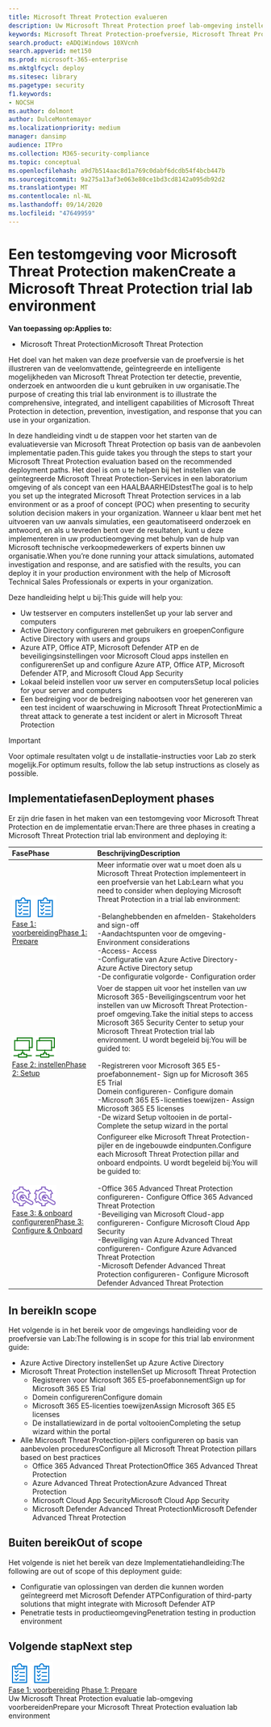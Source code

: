 ```yaml
---
title: Microsoft Threat Protection evalueren
description: Uw Microsoft Threat Protection proef lab-omgeving instellen voor meer informatie over hoe de gecoördineerde oplossing voor beveiliging van apparaten, identiteiten, gegevens en toepassingen uw organisatie kan helpen
keywords: Microsoft Threat Protection-proefversie, Microsoft Threat Protection, Microsoft Threat Protection, Microsoft Threat Protection evaluatie lab, Cyber beveiliging, Geavanceerd permanent risico, beveiliging van ondernemingen, apparaten, apparaat, identiteit, gebruikers, gegevens, toepassingen, incidenten, automatisch onderzoek en herstel, geavanceerde jacht
search.product: eADQiWindows 10XVcnh
search.appverid: met150
ms.prod: microsoft-365-enterprise
ms.mktglfcycl: deploy
ms.sitesec: library
ms.pagetype: security
f1.keywords:
- NOCSH
ms.author: dolmont
author: DulceMontemayor
ms.localizationpriority: medium
manager: dansimp
audience: ITPro
ms.collection: M365-security-compliance
ms.topic: conceptual
ms.openlocfilehash: a9d7b514aac8d1a769c0dabf6dcdb54f4bcb447b
ms.sourcegitcommit: 9a275a13af3e063e80ce1bd3cd8142a095db92d2
ms.translationtype: MT
ms.contentlocale: nl-NL
ms.lasthandoff: 09/14/2020
ms.locfileid: "47649959"
---
```

# <a name="create-a-microsoft-threat-protection-trial-lab-environment"></a><span data-ttu-id="61da1-104">Een testomgeving voor Microsoft Threat Protection maken</span><span class="sxs-lookup"><span data-stu-id="61da1-104">Create a Microsoft Threat Protection trial lab environment</span></span> 

<span data-ttu-id="61da1-105">**Van toepassing op:**</span><span class="sxs-lookup"><span data-stu-id="61da1-105">**Applies to:**</span></span>
- <span data-ttu-id="61da1-106">Microsoft Threat Protection</span><span class="sxs-lookup"><span data-stu-id="61da1-106">Microsoft Threat Protection</span></span>

<span data-ttu-id="61da1-107">Het doel van het maken van deze proefversie van de proefversie is het illustreren van de veelomvattende, geïntegreerde en intelligente mogelijkheden van Microsoft Threat Protection ter detectie, preventie, onderzoek en antwoorden die u kunt gebruiken in uw organisatie.</span><span class="sxs-lookup"><span data-stu-id="61da1-107">The purpose of creating this trial lab environment is to illustrate the comprehensive, integrated, and intelligent capabilities of Microsoft Threat Protection in detection, prevention, investigation, and response that you can use in your organization.</span></span> 

<span data-ttu-id="61da1-108">In deze handleiding vindt u de stappen voor het starten van de evaluatieversie van Microsoft Threat Protection op basis van de aanbevolen implementatie paden.</span><span class="sxs-lookup"><span data-stu-id="61da1-108">This guide takes you through the steps to start your Microsoft Threat Protection evaluation based on the recommended deployment paths.</span></span> <span data-ttu-id="61da1-109">Het doel is om u te helpen bij het instellen van de geïntegreerde Microsoft Threat Protection-Services in een laboratorium omgeving of als concept van een HAALBAARHEIDstest</span><span class="sxs-lookup"><span data-stu-id="61da1-109">The goal is to help you set up the integrated Microsoft Threat Protection services in a lab environment or as a proof of concept (POC) when presenting to security solution decision makers in your organization.</span></span> <span data-ttu-id="61da1-110">Wanneer u klaar bent met het uitvoeren van uw aanvals simulaties, een geautomatiseerd onderzoek en antwoord, en als u tevreden bent over de resultaten, kunt u deze implementeren in uw productieomgeving met behulp van de hulp van Microsoft technische verkoopmedewerkers of experts binnen uw organisatie.</span><span class="sxs-lookup"><span data-stu-id="61da1-110">When you’re done running your attack simulations, automated investigation and response, and are satisfied with the results, you can deploy it in your production environment with the help of Microsoft Technical Sales Professionals or experts in your organization.</span></span> 

<span data-ttu-id="61da1-111">Deze handleiding helpt u bij:</span><span class="sxs-lookup"><span data-stu-id="61da1-111">This guide will help you:</span></span>
- <span data-ttu-id="61da1-112">Uw testserver en computers instellen</span><span class="sxs-lookup"><span data-stu-id="61da1-112">Set up your lab server and computers</span></span>
- <span data-ttu-id="61da1-113">Active Directory configureren met gebruikers en groepen</span><span class="sxs-lookup"><span data-stu-id="61da1-113">Configure Active Directory with users and groups</span></span>
- <span data-ttu-id="61da1-114">Azure ATP, Office ATP, Microsoft Defender ATP en de beveiligingsinstellingen voor Microsoft Cloud apps instellen en configureren</span><span class="sxs-lookup"><span data-stu-id="61da1-114">Set up and configure Azure ATP, Office ATP, Microsoft Defender ATP, and Microsoft Cloud App Security</span></span>
- <span data-ttu-id="61da1-115">Lokaal beleid instellen voor uw server en computers</span><span class="sxs-lookup"><span data-stu-id="61da1-115">Setup local policies for your server and computers</span></span>
- <span data-ttu-id="61da1-116">Een bedreiging voor de bedreiging nabootsen voor het genereren van een test incident of waarschuwing in Microsoft Threat Protection</span><span class="sxs-lookup"><span data-stu-id="61da1-116">Mimic a threat attack to generate a test incident or alert in Microsoft Threat Protection</span></span>

>[!IMPORTANT]
><span data-ttu-id="61da1-117">Voor optimale resultaten volgt u de installatie-instructies voor Lab zo sterk mogelijk.</span><span class="sxs-lookup"><span data-stu-id="61da1-117">For optimum results, follow the lab setup instructions as closely as possible.</span></span>


## <a name="deployment-phases"></a><span data-ttu-id="61da1-118">Implementatiefasen</span><span class="sxs-lookup"><span data-stu-id="61da1-118">Deployment phases</span></span>

<span data-ttu-id="61da1-119">Er zijn drie fasen in het maken van een testomgeving voor Microsoft Threat Protection en de implementatie ervan:</span><span class="sxs-lookup"><span data-stu-id="61da1-119">There are three phases in creating a Microsoft Threat Protection trial lab environment and deploying it:</span></span>

|<span data-ttu-id="61da1-120">Fase</span><span class="sxs-lookup"><span data-stu-id="61da1-120">Phase</span></span> | <span data-ttu-id="61da1-121">Beschrijving</span><span class="sxs-lookup"><span data-stu-id="61da1-121">Description</span></span> | 
|:-------|:-----|
| <span data-ttu-id="61da1-122">![Fase 1: voorbereiding](../../media/prepare.png)</span><span class="sxs-lookup"><span data-stu-id="61da1-122">![Phase 1: Prepare](../../media/prepare.png)</span></span><br>[<span data-ttu-id="61da1-123">Fase 1: voorbereiding</span><span class="sxs-lookup"><span data-stu-id="61da1-123">Phase 1: Prepare</span></span>](prepare-mtpeval.md)| <span data-ttu-id="61da1-124">Meer informatie over wat u moet doen als u Microsoft Threat Protection implementeert in een proefversie van het Lab:</span><span class="sxs-lookup"><span data-stu-id="61da1-124">Learn what you need to consider when deploying Microsoft Threat Protection in a trial lab environment:</span></span> <br><br><span data-ttu-id="61da1-125">-Belanghebbenden en afmelden</span><span class="sxs-lookup"><span data-stu-id="61da1-125">- Stakeholders and sign-off</span></span> <br> <span data-ttu-id="61da1-126">-Aandachtspunten voor de omgeving</span><span class="sxs-lookup"><span data-stu-id="61da1-126">- Environment considerations</span></span> <br><span data-ttu-id="61da1-127">-Access</span><span class="sxs-lookup"><span data-stu-id="61da1-127">- Access</span></span> <br><span data-ttu-id="61da1-128">-Configuratie van Azure Active Directory</span><span class="sxs-lookup"><span data-stu-id="61da1-128">- Azure Active Directory setup</span></span> <br> <span data-ttu-id="61da1-129">-De configuratie volgorde</span><span class="sxs-lookup"><span data-stu-id="61da1-129">- Configuration order</span></span>
|  <span data-ttu-id="61da1-130">![Fase 2: instellen](../../media/setup.png)</span><span class="sxs-lookup"><span data-stu-id="61da1-130">![Phase 2: Setup](../../media/setup.png)</span></span> <br>[<span data-ttu-id="61da1-131">Fase 2: instellen</span><span class="sxs-lookup"><span data-stu-id="61da1-131">Phase 2: Setup</span></span>](setup-mtpeval.md)|  <span data-ttu-id="61da1-132">Voer de stappen uit voor het instellen van uw Microsoft 365-Beveiligingscentrum voor het instellen van uw Microsoft Threat Protection-proef omgeving.</span><span class="sxs-lookup"><span data-stu-id="61da1-132">Take the initial steps to access Microsoft 365 Security Center to setup your Microsoft Threat Protection trial lab environment.</span></span> <span data-ttu-id="61da1-133">U wordt begeleid bij:</span><span class="sxs-lookup"><span data-stu-id="61da1-133">You will be guided to:</span></span><br><br><span data-ttu-id="61da1-134">-Registreren voor Microsoft 365 E5-proefabonnement</span><span class="sxs-lookup"><span data-stu-id="61da1-134">- Sign up for Microsoft 365 E5 Trial</span></span> <br>  <span data-ttu-id="61da1-135">Domein configureren</span><span class="sxs-lookup"><span data-stu-id="61da1-135">- Configure domain</span></span><br><span data-ttu-id="61da1-136">-Microsoft 365 E5-licenties toewijzen</span><span class="sxs-lookup"><span data-stu-id="61da1-136">- Assign Microsoft 365 E5 licenses</span></span><br><span data-ttu-id="61da1-137">-De wizard Setup voltooien in de portal</span><span class="sxs-lookup"><span data-stu-id="61da1-137">- Complete the setup wizard in the portal</span></span>|
|  <span data-ttu-id="61da1-138">![Fase 3: & onboard configureren](../../media/config-onboard.png)</span><span class="sxs-lookup"><span data-stu-id="61da1-138">![Phase 3: Configure & Onboard](../../media/config-onboard.png)</span></span> <br>[<span data-ttu-id="61da1-139">Fase 3: & onboard configureren</span><span class="sxs-lookup"><span data-stu-id="61da1-139">Phase 3: Configure & Onboard</span></span>](config-mtpeval.md) | <span data-ttu-id="61da1-140">Configureer elke Microsoft Threat Protection-pijler en de ingebouwde eindpunten.</span><span class="sxs-lookup"><span data-stu-id="61da1-140">Configure each Microsoft Threat Protection pillar and onboard endpoints.</span></span> <span data-ttu-id="61da1-141">U wordt begeleid bij:</span><span class="sxs-lookup"><span data-stu-id="61da1-141">You will be guided to:</span></span><br><br><span data-ttu-id="61da1-142">-Office 365 Advanced Threat Protection configureren</span><span class="sxs-lookup"><span data-stu-id="61da1-142">- Configure Office 365 Advanced Threat Protection</span></span><br><span data-ttu-id="61da1-143">-Beveiliging van Microsoft Cloud-app configureren</span><span class="sxs-lookup"><span data-stu-id="61da1-143">- Configure Microsoft Cloud App Security</span></span><br><span data-ttu-id="61da1-144">-Beveiliging van Azure Advanced Threat configureren</span><span class="sxs-lookup"><span data-stu-id="61da1-144">- Configure Azure Advanced Threat Protection</span></span><br><span data-ttu-id="61da1-145">-Microsoft Defender Advanced Threat Protection configureren</span><span class="sxs-lookup"><span data-stu-id="61da1-145">- Configure Microsoft Defender Advanced Threat Protection</span></span> 


## <a name="in-scope"></a><span data-ttu-id="61da1-146">In bereik</span><span class="sxs-lookup"><span data-stu-id="61da1-146">In scope</span></span>

<span data-ttu-id="61da1-147">Het volgende is in het bereik voor de omgevings handleiding voor de proefversie van Lab:</span><span class="sxs-lookup"><span data-stu-id="61da1-147">The following is in scope for this trial lab environment guide:</span></span>
-   <span data-ttu-id="61da1-148">Azure Active Directory instellen</span><span class="sxs-lookup"><span data-stu-id="61da1-148">Set up Azure Active Directory</span></span>
-   <span data-ttu-id="61da1-149">Microsoft Threat Protection instellen</span><span class="sxs-lookup"><span data-stu-id="61da1-149">Set up Microsoft Threat Protection</span></span>
    -   <span data-ttu-id="61da1-150">Registreren voor Microsoft 365 E5-proefabonnement</span><span class="sxs-lookup"><span data-stu-id="61da1-150">Sign up for Microsoft 365 E5 Trial</span></span>
    -   <span data-ttu-id="61da1-151">Domein configureren</span><span class="sxs-lookup"><span data-stu-id="61da1-151">Configure domain</span></span>
    -   <span data-ttu-id="61da1-152">Microsoft 365 E5-licenties toewijzen</span><span class="sxs-lookup"><span data-stu-id="61da1-152">Assign Microsoft 365 E5 licenses</span></span>
    -   <span data-ttu-id="61da1-153">De installatiewizard in de portal voltooien</span><span class="sxs-lookup"><span data-stu-id="61da1-153">Completing the setup wizard within the portal</span></span>
-   <span data-ttu-id="61da1-154">Alle Microsoft Threat Protection-pijlers configureren op basis van aanbevolen procedures</span><span class="sxs-lookup"><span data-stu-id="61da1-154">Configure all Microsoft Threat Protection pillars based on best practices</span></span>
    -   <span data-ttu-id="61da1-155">Office 365 Advanced Threat Protection</span><span class="sxs-lookup"><span data-stu-id="61da1-155">Office 365 Advanced Threat Protection</span></span>
    -   <span data-ttu-id="61da1-156">Azure Advanced Threat Protection</span><span class="sxs-lookup"><span data-stu-id="61da1-156">Azure Advanced Threat Protection</span></span>
    -   <span data-ttu-id="61da1-157">Microsoft Cloud App Security</span><span class="sxs-lookup"><span data-stu-id="61da1-157">Microsoft Cloud App Security</span></span>
    -   <span data-ttu-id="61da1-158">Microsoft Defender Advanced Threat Protection</span><span class="sxs-lookup"><span data-stu-id="61da1-158">Microsoft Defender Advanced Threat Protection</span></span>

## <a name="out-of-scope"></a><span data-ttu-id="61da1-159">Buiten bereik</span><span class="sxs-lookup"><span data-stu-id="61da1-159">Out of scope</span></span>

<span data-ttu-id="61da1-160">Het volgende is niet het bereik van deze Implementatiehandleiding:</span><span class="sxs-lookup"><span data-stu-id="61da1-160">The following are out of scope of this deployment guide:</span></span>

-   <span data-ttu-id="61da1-161">Configuratie van oplossingen van derden die kunnen worden geïntegreerd met Microsoft Defender ATP</span><span class="sxs-lookup"><span data-stu-id="61da1-161">Configuration of third-party solutions that might integrate with Microsoft Defender ATP</span></span>
-   <span data-ttu-id="61da1-162">Penetratie tests in productieomgeving</span><span class="sxs-lookup"><span data-stu-id="61da1-162">Penetration testing in production environment</span></span>

## <a name="next-step"></a><span data-ttu-id="61da1-163">Volgende stap</span><span class="sxs-lookup"><span data-stu-id="61da1-163">Next step</span></span>
<span data-ttu-id="61da1-164">![Fase 1: voorbereiding](../../media/prepare.png)</span><span class="sxs-lookup"><span data-stu-id="61da1-164">![Phase 1: Prepare](../../media/prepare.png)</span></span> <br><span data-ttu-id="61da1-165">[Fase 1: voorbereiding](prepare-mtpeval.md) 
</span><span class="sxs-lookup"><span data-stu-id="61da1-165">[Phase 1: Prepare](prepare-mtpeval.md) 
</span></span><br> <span data-ttu-id="61da1-166">Uw Microsoft Threat Protection evaluatie lab-omgeving voorbereiden</span><span class="sxs-lookup"><span data-stu-id="61da1-166">Prepare your Microsoft Threat Protection evaluation lab environment</span></span>
